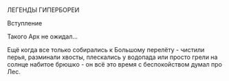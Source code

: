 ЛЕГЕНДЫ ГИПЕРБОРЕИ

Вступление

Такого Арх не ожидал...

Ещё когда все только собирались к Большому перелёту - чистили перья, разминали хвосты, плескались у водопада или просто грели на солнце набитое брюшко - он всё это время с беспокойством думал про Лес.

